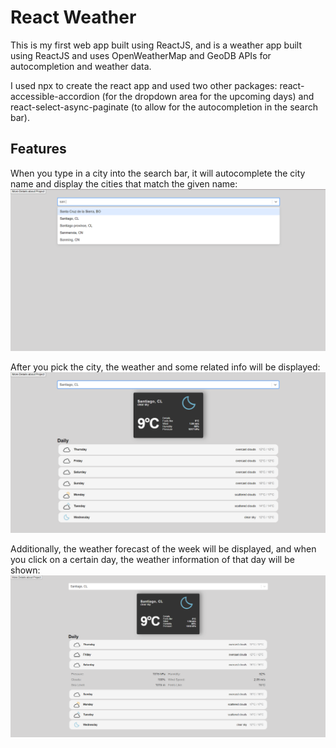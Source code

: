 # React Weather

This is my first web app built using ReactJS, and is a weather app built using ReactJS and uses OpenWeatherMap and GeoDB APIs for autocompletion and weather data.

I used npx to create the react app and used two other packages: react-accessible-accordion (for the dropdown area for the upcoming days) and react-select-async-paginate (to allow for the autocompletion in the search bar).

## Features 

When you type in a city into the search bar, it will autocomplete the city name and display the cities that match the given name:
![SearchDropDown](/public/pictures/SearchBarAutofill.png)

After you pick the city, the weather and some related info will be displayed:
![DisplayWeather](/public/pictures/DisplayWeather.png)

Additionally, the weather forecast of the week will be displayed, and when you click on a certain day, the weather information of that day will be shown:
![OpenDropDownOfWeather](/public/pictures/OpenDropDown.png)